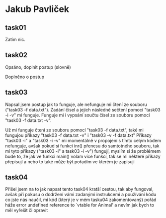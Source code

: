# Jakub Pavliček

## task01
Zatím nic.

## task02
Opsáno, doplnit postup (slovně)

Doplněno o postup

## task03
Napsal jsem postup jak to funguje, ale nefunguje mi čtení ze souboru ("task03 -f data.txt").
Zadání čísel a jejich následné sečtení pomocí "task03 -i -v" mi funguje.
Funguje mi i vypsání součtu čísel ze souboru pomocí "task03 -f data.txt -v".

Už mi funguje čtení ze souboru pomocí "task03 -f data.txt", také mi fungujou příkazy "task03 -f data.txt -v" i "task03 -v -f data.txt"
Příkazy "task03 -i" a "task03 -i -v" mi momentálně v propojení s tímto celým kódem nefunguje, avšak pokud si funkci inr()
přenesu do samtotného souboru, tak mi tyto příkazy ("task03 -i" a task03 -i -v") fungují, myslím si že problémem bude to, že
jak ve funkci main() volam více funkcí, tak se mi některé příkazy přepisují a nebo to také může být pořadím ve kterém je zapisuji

## task04
Přišel jsem na to jak napsat tento task04 kratší cestou, tak aby fungoval, avšak při pokusu o dodržení vámi zadanými instrukcemi
a používání kódu co jste nás naučil, mi kód (který je v mém tasku04 zakomentovaný) pořád háže error undefined reference to `vtable for Animal' a nevím jak bych to měl vyřešit či opravit
